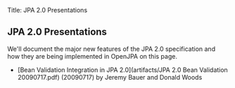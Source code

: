 Title: JPA 2.0 Presentations

<a name="JPA2.0Presentations-JPA2.0Presentations"></a>


## JPA 2.0 Presentations

We'll document the major new features of the JPA 2.0 specification and how
they are being implemented in OpenJPA on this page.

* [Bean Validation Integration in JPA 2.0](artifacts/JPA 2.0 Bean Validation 20090717.pdf)
 (20090717) by Jeremy Bauer and Donald Woods


